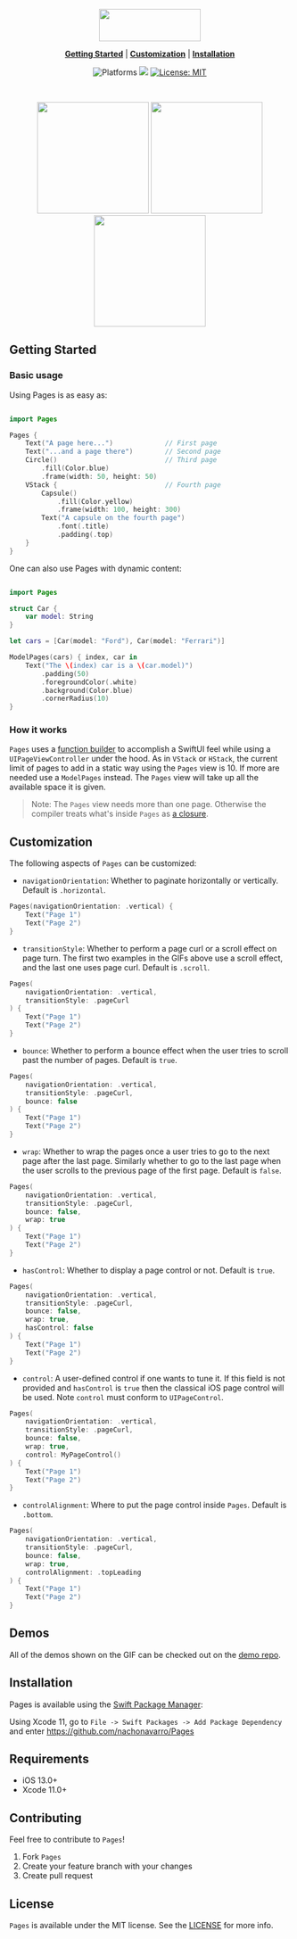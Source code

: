 <p align="center">
  <img src="https://github.com/nachonavarro/PagesDemo/blob/master/Screenshots/banner.png" height=58 width=182/>
</p>
<p align="center">
    <strong><a href="#getting-started">Getting Started</a></strong> |
    <strong><a href="#customization">Customization</a></strong> |
    <strong><a href="#installation">Installation</a></strong>
</p>
<p align="center">
    <img src="https://img.shields.io/badge/platform-iOS-blue.svg?style=flat" alt="Platforms" />
    <img src="https://img.shields.io/badge/Swift-5-orange.svg" />
    <a href="https://github.com/nachonavarro/Pages/blob/master/LICENSE"><img src="http://img.shields.io/badge/license-MIT-blue.svg?style=flat" alt="License: MIT" /></a>
</p>

<br/>

<p align="middle">
  <img src="https://github.com/nachonavarro/PagesDemo/blob/master/Screenshots/art-demo.gif" data-canonical-src="https://github.com/nachonavarro/PagesDemo/blob/master/Screenshots/art-demo.gif" width="200"/>
        
  <img src="https://github.com/nachonavarro/PagesDemo/blob/master/Screenshots/onboarding-demo.gif" data-canonical-src="https://github.com/nachonavarro/PagesDemo/blob/master/Screenshots/onboarding-demo.gif" width="200"/>
  
  <img src="https://github.com/nachonavarro/PagesDemo/blob/master/Screenshots/book-preview.gif" data-canonical-src="https://github.com/nachonavarro/PagesDemo/blob/master/Screenshots/book-preview.gif" width="200"/>
</p>

## Getting Started

### Basic usage

Using Pages is as easy as:

```swift

import Pages

Pages {
    Text("A page here...")             // First page
    Text("...and a page there")        // Second page
    Circle()                           // Third page
        .fill(Color.blue)
        .frame(width: 50, height: 50)
    VStack {                           // Fourth page
        Capsule()
            .fill(Color.yellow)
            .frame(width: 100, height: 300)
        Text("A capsule on the fourth page")
            .font(.title)
            .padding(.top)
    }
}
```

One can also use Pages with dynamic content:

```swift

import Pages

struct Car {
    var model: String
}

let cars = [Car(model: "Ford"), Car(model: "Ferrari")]

ModelPages(cars) { index, car in
    Text("The \(index) car is a \(car.model)")
        .padding(50)
        .foregroundColor(.white)
        .background(Color.blue)
        .cornerRadius(10)
}
```

### How it works

`Pages` uses a [function builder](https://github.com/apple/swift-evolution/blob/9992cf3c11c2d5e0ea20bee98657d93902d5b174/proposals/XXXX-function-builders.md) to accomplish a SwiftUI
feel while using a `UIPageViewController` under the hood. As in `VStack` or `HStack`, the current limit of pages to
add in a static way using the `Pages` view is 10. If more are needed use a `ModelPages` instead. The `Pages` view will take up all the available space it is given.

> Note: The `Pages` view needs more than one page. Otherwise the compiler treats what's inside `Pages` as [a closure](https://stackoverflow.com/questions/58409839/function-builder-not-working-when-only-one-value).

## Customization

The following aspects of `Pages` can be customized:

- `navigationOrientation`: Whether to paginate horizontally or vertically. Default is `.horizontal`.

```swift
Pages(navigationOrientation: .vertical) {
    Text("Page 1")
    Text("Page 2")
}
```

- `transitionStyle`: Whether to perform a page curl or a scroll effect on page turn. The first two examples in the GIFs above use a scroll effect, and the last one uses page curl. Default is `.scroll`.

```swift
Pages(
    navigationOrientation: .vertical,
    transitionStyle: .pageCurl
) {
    Text("Page 1")
    Text("Page 2")
}
```

- `bounce`: Whether to perform a bounce effect when the user tries to scroll past the number of pages. Default is `true`.

```swift
Pages(
    navigationOrientation: .vertical,
    transitionStyle: .pageCurl,
    bounce: false
) {
    Text("Page 1")
    Text("Page 2")
}
```

- `wrap`: Whether to wrap the pages once a user tries to go to the next page after the last page. Similarly whether
to go to the last page when the user scrolls to the previous page of the first page. Default is `false`.

```swift
Pages(
    navigationOrientation: .vertical,
    transitionStyle: .pageCurl,
    bounce: false,
    wrap: true
) {
    Text("Page 1")
    Text("Page 2")
}
```

- `hasControl`: Whether to display a page control or not. Default is `true`.

```swift
Pages(
    navigationOrientation: .vertical,
    transitionStyle: .pageCurl,
    bounce: false,
    wrap: true,
    hasControl: false
) {
    Text("Page 1")
    Text("Page 2")
}
```

- `control`: A user-defined control if one wants to tune it. If this field is not provided and `hasControl` is `true` then 
the classical iOS page control will be used. Note `control` must conform to `UIPageControl`.

```swift
Pages(
    navigationOrientation: .vertical,
    transitionStyle: .pageCurl,
    bounce: false,
    wrap: true,
    control: MyPageControl()
) {
    Text("Page 1")
    Text("Page 2")
}
```

- `controlAlignment`: Where to put the page control inside `Pages`. Default is `.bottom`.

```swift
Pages(
    navigationOrientation: .vertical,
    transitionStyle: .pageCurl,
    bounce: false,
    wrap: true,
    controlAlignment: .topLeading
) {
    Text("Page 1")
    Text("Page 2")
}
```

## Demos

All of the demos shown on the GIF can be checked out on the [demo repo](https://github.com/nachonavarro/PagesDemo).

## Installation

Pages is available using the [Swift Package Manager](https://swift.org/package-manager/):

Using Xcode 11, go to `File -> Swift Packages -> Add Package Dependency` and enter https://github.com/nachonavarro/Pages


## Requirements

- iOS 13.0+
- Xcode 11.0+

## Contributing

Feel free to contribute to `Pages`!

1. Fork `Pages`
2. Create your feature branch with your changes
3. Create pull request

## License

`Pages` is available under the MIT license. See the [LICENSE](https://github.com/nachonavarro/Pages/blob/master/LICENSE) for more info.
